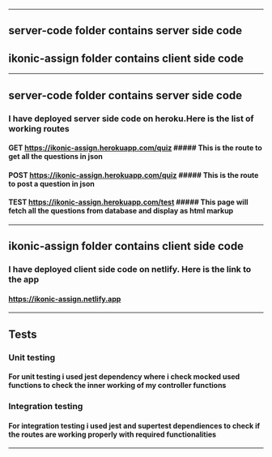 **************************************************************************************************************************************

## server-code folder contains server side code
## ikonic-assign folder contains client side code

***************************************************************************************************************************************

## server-code folder contains server side code
### I have deployed server side code on heroku.Here is the list of working routes
#### GET https://ikonic-assign.herokuapp.com/quiz ##### This is the route to get all the questions in json
#### POST https://ikonic-assign.herokuapp.com/quiz ##### This is the route to post a question in json
#### TEST https://ikonic-assign.herokuapp.com/test ##### This page will fetch all the questions from database and display as html markup

****************************************************************************************************************************************

## ikonic-assign folder contains client side code
### I have deployed client side code on netlify. Here is the link to the app
#### https://ikonic-assign.netlify.app

****************************************************************************************************************************************
## Tests

### Unit testing
#### For unit testing i used jest dependency where i check mocked used functions to check the inner working of my controller functions

### Integration testing
#### For integration testing i used jest and supertest dependiences to check if the routes are working properly with required functionalities

****************************************************************************************************************************************

